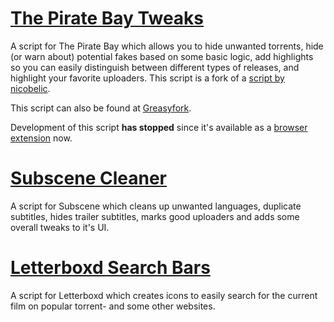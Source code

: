 # [The Pirate Bay Tweaks](https://github.com/LeLobster/userscripts/tree/master/The_Pirate_Bay_Tweaks)

A script for The Pirate Bay which allows you to hide unwanted torrents, hide (or warn about) potential fakes based on some basic logic, add highlights so you can easily distinguish between different types of releases, and highlight your favorite uploaders.
This script is a fork of a [script by nicobelic](https://greasyfork.org/scripts/21980).

This script can also be found at [Greasyfork](https://greasyfork.org/en/scripts/27293-the-pirate-bay-tweaks).

Development of this script **has stopped** since it's available as a [browser extension](https://github.com/LeLobster/The-Pirate-Bay-Tweaks) now.


# [Subscene Cleaner](https://github.com/LeLobster/userscripts/tree/master/Subscene_Cleaner)

A script for Subscene which cleans up unwanted languages, duplicate subtitles, hides trailer subtitles, marks good uploaders and adds some overall tweaks to it's UI.  


# [Letterboxd Search Bars](https://github.com/LeLobster/userscripts/tree/master/Letterboxd_Search_Bars)

A script for Letterboxd which creates icons to easily search for the current film on popular torrent- and some other websites.

